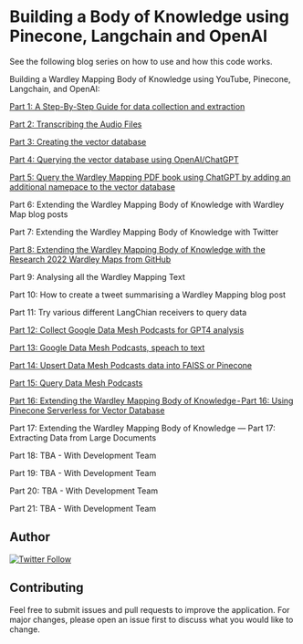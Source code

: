 # Building a Body of Knowledge using Pinecone, Langchain and OpenAI

See the following blog series on how to use and how this code works.

Building a Wardley Mapping Body of Knowledge using YouTube, Pinecone, Langchain, and OpenAI:

[Part 1: A Step-By-Step Guide for data collection and extraction](https://medium.com/prompt-engineering/building-a-wardley-mapping-body-of-knowledge-from-youtube-part-1-7ce97e4f9c22)

[Part 2: Transcribing the Audio Files](https://medium.com/prompt-engineering/building-a-body-of-knowledge-using-pinecone-langchain-and-openai-part-2-d372669afc8b)

[Part 3: Creating the vector database](https://medium.com/prompt-engineering/building-a-wardley-mapping-body-of-knowledge-using-youtube-pinecone-langchain-and-openai-part-3-cba11345f830)

[Part 4: Querying the vector database using OpenAI/ChatGPT](https://medium.com/prompt-engineering/building-a-wardley-mapping-body-of-knowledge-using-youtube-pinecone-langchain-and-openai-part-4-5f4f00b116cd)

[Part 5: Query the Wardley Mapping PDF book using ChatGPT by adding an additional namepace to the vector database](https://github.com/tractorjuice/Building_BoK/blob/main/Building_Wardley_Mapping_Body_of_Knowledge_Part_5.ipynb)

Part 6: Extending the Wardley Mapping Body of Knowledge with Wardley Map blog posts

Part 7: Extending the Wardley Mapping Body of Knowledge with Twitter

[Part 8: Extending the Wardley Mapping Body of Knowledge with the Research 2022 Wardley Maps from GitHub](https://github.com/tractorjuice/Building_BoK/blob/main/Building_Wardley_Mapping_Body_of_Knowledge_Part_8.ipynb)

Part 9: Analysing all the Wardley Mapping Text

Part 10: How to create a tweet summarising a Wardley Mapping blog post

Part 11: Try various different LangChian receivers to query data

[Part 12: Collect Google Data Mesh Podcasts for GPT4 analysis](https://github.com/tractorjuice/Building_BoK/blob/main/Building_Wardley_Mapping_Body_of_Knowledge_Part_12_Collect_Google_Podcasts.ipynb)

[Part 13: Google Data Mesh Podcasts, speach to text](https://github.com/tractorjuice/Building_BoK/blob/main/Building_Wardley_Mapping_Body_of_Knowledge_Part_13_Podcast_Speech_to_Text.ipynb)

[Part 14: Upsert Data Mesh Podcasts data into FAISS or Pinecone](https://github.com/tractorjuice/Building_BoK/blob/main/Building_Wardley_Mapping_Body_of_Knowledge_Part_14_Upsert_Podcast_Data.ipynb)

[Part 15: Query Data Mesh Podcasts](https://github.com/tractorjuice/Building_BoK/blob/main/Building_Wardley_Mapping_Body_of_Knowledge_Part_15_Query_Podcast_Data.ipynb)

[Part 16: Extending the Wardley Mapping Body of Knowledge - Part 16: Using Pinecone Serverless for Vector Database](https://github.com/tractorjuice/Building_Wardley_BoK/blob/main/Building_Wardley_Mapping_Body_of_Knowledge_Part_16.ipynb)

Part 17: Extending the Wardley Mapping Body of Knowledge — Part 17: Extracting Data from Large Documents

Part 18: TBA - With Development Team

Part 19: TBA - With Development Team

Part 20: TBA - With Development Team

Part 21: TBA - With Development Team

## Author

[![Twitter Follow](https://img.shields.io/twitter/follow/mcraddock?style=social)](https://twitter.com/mcraddock)

## Contributing
Feel free to submit issues and pull requests to improve the application. For major changes, please open an issue first to discuss what you would like to change.
